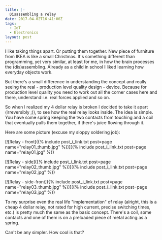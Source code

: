 ```yaml
---
title: |-
  Disassembling a relay
date: 2017-04-02T16:41:00Z
tags:
  - IoT
  - Electronics
layout: post
---
```

I like taking things apart. Or putting them together. New piece of furniture from IKEA is like a small Christmas. It's something different than programming, yet very similar, at least for me, in how the brain processes the (dis)assembling. Already as a child in school I liked learning how everyday objects work.

<!-- excerpt -->

But there's a small difference in understanding the concept and really seeing the real - production level quality design - device. Because for production level quality you need to work out all the corner cases here and there, understand i.e. real forces applied and so on.

So when I realized my 4 dollar relay is broken I decided to take it apart (irreversibly ;)), to see how the real relay looks inside. The idea is simple. You have some spring keeping the two contacts from touching and a coil that eventually pulls them together, if there's juice flowing through it.

Here are some picture (excuse my sloppy soldering job):

[![Relay - front]({% include post_i_link.txt post=page name="relay01_thumb.jpg" %})]({% include post_i_link.txt post=page name="relay01.jpg" %})

[![Relay - side]({% include post_i_link.txt post=page name="relay02_thumb.jpg" %})]({% include post_i_link.txt post=page name="relay02.jpg" %})

[![Relay - side-front]({% include post_i_link.txt post=page name="relay03_thumb.jpg" %})]({% include post_i_link.txt post=page name="relay03.jpg" %})

To my surprise even the real life "implementation" of relay (alright, this is a cheap 4 dollar relay, not rated for high current, precise switching times, etc.) is pretty much the same as the basic concept. There's a coil, some contacts and one of them is on a preloaded piece of metal acting as a spring. 

Can't be any simpler. How cool is that? 